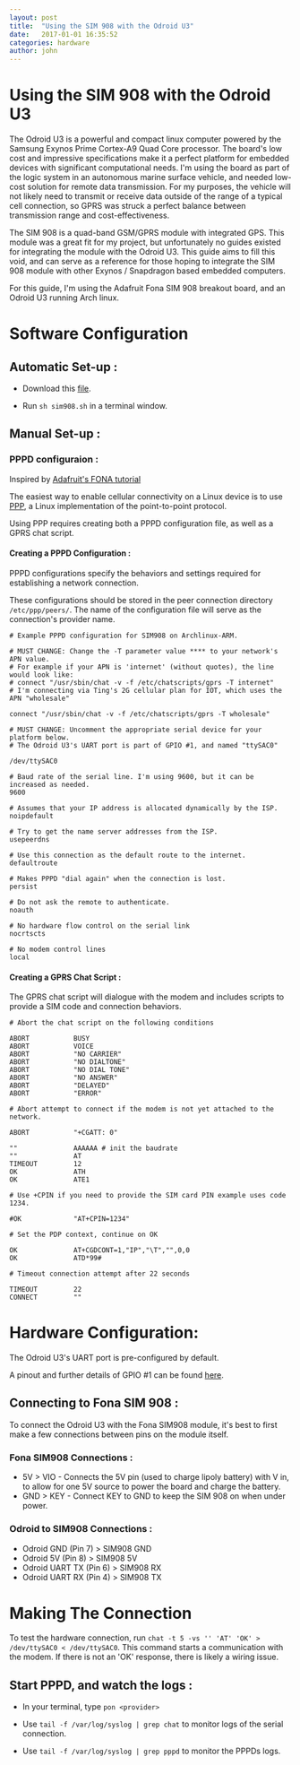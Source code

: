 ```yaml
---
layout: post
title:  "Using the SIM 908 with the Odroid U3"
date:   2017-01-01 16:35:52
categories: hardware
author: john
---
```



# Using the SIM 908 with the Odroid U3

The Odroid U3 is a powerful and compact linux computer powered by the Samsung Exynos Prime Cortex-A9 Quad Core processor. The board's low cost and impressive specifications make it a perfect platform for embedded devices with significant computational needs. 
I'm using the board as part of the logic system in an autonomous marine surface vehicle, and needed low-cost solution for remote data transmission. For my purposes, the vehicle will not likely need to transmit or receive data outside of the range of a typical cell connection, so GPRS was struck a perfect balance between transmission range and cost-effectiveness.  

The SIM 908 is a quad-band GSM/GPRS module with integrated GPS. This module was a great fit for my project, but unfortunately no guides existed for integrating the module with the Odroid U3. 
This guide aims to fill this void, and can serve as a reference for those hoping to integrate the SIM 908 module with other Exynos / Snapdragon based embedded computers.
  
For this guide, I'm using the Adafruit Fona SIM 908 breakout board, and an Odroid U3 running Arch linux.

# Software Configuration


## Automatic Set-up :

* Download this [file]().

* Run `sh sim908.sh` in a terminal window.

## Manual Set-up :

### PPPD configuraion :

Inspired by [Adafruit's FONA tutorial](https://learn.adafruit.com/fona-tethering-to-raspberry-pi-or-beaglebone-black/setup)

The easiest way to enable cellular connectivity on a Linux device is to use [PPP](https://wiki.archlinux.org/index.php/pppd), a Linux implementation of the point-to-point protocol. 

Using PPP requires creating both a PPPD configuration file, as well as a GPRS chat script.


#### Creating a PPPD Configuration :

PPPD configurations specify the behaviors and settings required for establishing a network connection.

These configurations should be stored in the peer connection directory `/etc/ppp/peers/`. The name of the configuration file will serve as the connection's provider name.

```
# Example PPPD configuration for SIM908 on Archlinux-ARM.

# MUST CHANGE: Change the -T parameter value **** to your network's APN value.
# For example if your APN is 'internet' (without quotes), the line would look like:
# connect "/usr/sbin/chat -v -f /etc/chatscripts/gprs -T internet"
# I'm connecting via Ting's 2G cellular plan for IOT, which uses the APN "wholesale"

connect "/usr/sbin/chat -v -f /etc/chatscripts/gprs -T wholesale"

# MUST CHANGE: Uncomment the appropriate serial device for your platform below.
# The Odroid U3's UART port is part of GPIO #1, and named "ttySAC0"

/dev/ttySAC0

# Baud rate of the serial line. I'm using 9600, but it can be increased as needed.
9600

# Assumes that your IP address is allocated dynamically by the ISP.
noipdefault

# Try to get the name server addresses from the ISP.
usepeerdns

# Use this connection as the default route to the internet.
defaultroute

# Makes PPPD "dial again" when the connection is lost.
persist

# Do not ask the remote to authenticate.
noauth

# No hardware flow control on the serial link
nocrtscts

# No modem control lines
local
```

#### Creating a GPRS Chat Script :

The GPRS chat script will dialogue with the modem and includes scripts to provide a SIM code and connection behaviors.


```
# Abort the chat script on the following conditions
 
ABORT           BUSY
ABORT           VOICE
ABORT           "NO CARRIER"
ABORT           "NO DIALTONE"
ABORT           "NO DIAL TONE"
ABORT           "NO ANSWER"
ABORT           "DELAYED"
ABORT           "ERROR"
 
# Abort attempt to connect if the modem is not yet attached to the network.

ABORT           "+CGATT: 0"
 
""				AAAAAA # init the baudrate
""              AT
TIMEOUT         12
OK              ATH
OK              ATE1
 
# Use +CPIN if you need to provide the SIM card PIN example uses code 1234.

#OK             "AT+CPIN=1234"
 
# Set the PDP context, continue on OK
 
OK              AT+CGDCONT=1,"IP","\T","",0,0
OK              ATD*99#

# Timeout connection attempt after 22 seconds

TIMEOUT         22
CONNECT         ""
```


# Hardware Configuration: 

The Odroid U3's UART port is pre-configured by default.  

A pinout and further details of GPIO #1 can be found [here](http://odroid.com/dokuwiki/doku.php?id=en:u3_enhancement_ioport).

## Connecting to Fona SIM 908 :

To connect the Odroid U3 with the Fona SIM908 module, it's best to first make a few connections between pins on the module itself.

### Fona SIM908 Connections :

*  5V > VIO - Connects the 5V pin (used to charge lipoly battery) with V in, to allow for one 5V source to power the board and charge the battery.
*  GND > KEY - Connect KEY to GND to keep the SIM 908 on when under power.

### Odroid to SIM908 Connections :

* Odroid GND (Pin 7) > SIM908 GND
* Odroid 5V (Pin 8) > SIM908 5V
* Odroid UART TX (Pin 6)  > SIM908 RX
* Odroid UART RX (Pin 4) > SIM908 TX

# Making The Connection 

To test the hardware connection, run `chat -t 5 -vs '' 'AT' 'OK' > /dev/ttySAC0 < /dev/ttySAC0`.
This command starts a communication with the modem. If there is not an 'OK' response, there is likely a wiring issue.

## Start PPPD, and watch the logs :

* In your terminal, type `pon <provider>`

* Use `tail -f /var/log/syslog | grep chat` to monitor logs of the serial connection.

* Use `tail -f /var/log/syslog | grep pppd` to monitor the PPPDs logs.

